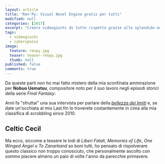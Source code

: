 ```yaml
---
layout: article
title: "Ren'Py: Visual Novel Engine gratis per tutti"
modified: null
categories: [2017]
excerpt: "Creare videogiochi di tutto rispetto grazie allo splendido engine di PyTom Rothamel"
tags:
  - videogiochi
  - cyberspazio
image: 
  feature: renpy.jpg
  teaser: teaser-renpy.jpg
  thumb: null
published: false
comments: true
---
```



Da queste parti non ho mai fatto mistero della mia sconfinata ammirazione per **Nobuo Uematsu**, compositore noto per il suo lavoro negli episodi storici della serie _Final Fantasy_:

Anni fa "sfruttai" una sua intervista per parlare della [_bellezza dei limiti_]() e, se date un'occhiata al mio Last.fm lo troverete costantemente in cima alla mia classifica di scrobbling since 2010.

## Celtic Cecil

Ma ecco, siccome a tessere le lodi di _Liberi Fatali_, _Memories of Life_,  _One Winged Angel_ o _To Zanarkand_ so boni tutti, ho pensato di rispolverare questo classico non troppo conosciuto, che personalmente ascolto con sommo piacere  almeno un paio di volte l'anno da parecchie primavere. 